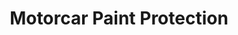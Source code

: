 ---
title: "Motorcar Paint Protection"
url: /bethlehem/motorcar-paint-protection/
shop: car repair
---